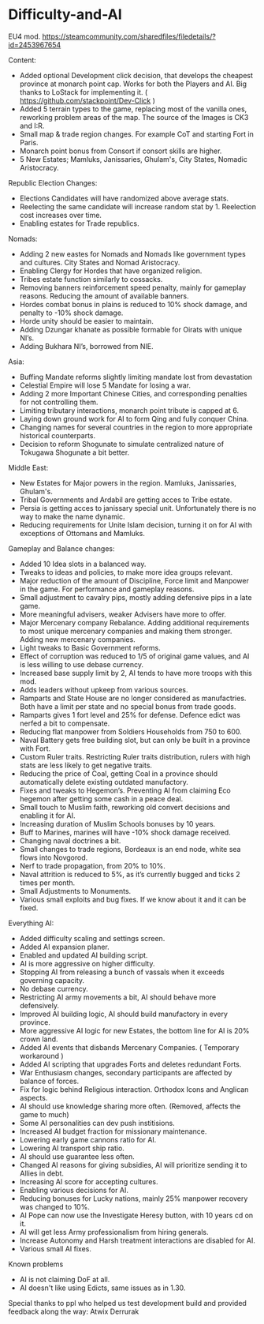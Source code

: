 # Difficulty-and-AI
EU4 mod. https://steamcommunity.com/sharedfiles/filedetails/?id=2453967654

Content:
- Added optional Development click decision, that develops the cheapest province at monarch point cap. Works for both the Players and AI. Big thanks to LoStack for implementing it. ( https://github.com/stackpoint/Dev-Click )
- Added 5 terrain types to the game, replacing most of the vanilla ones, reworking problem areas of the map. The source of the Images is CK3 and I:R.
- Small map & trade region changes. For example CoT and starting Fort in Paris.
- Monarch point bonus from Consort if consort skills are higher.
- 5 New Estates; Mamluks, Janissaries, Ghulam's, City States, Nomadic Aristocracy.  


Republic Election Changes:
- Elections Candidates will have randomized above average stats.
- Reelecting the same candidate will increase random stat by 1. Reelection cost increases over time.
- Enabling estates for Trade republics.


Nomads:
- Adding 2 new eastes for Nomads and Nomads like government types and cultures. City States and Nomad Aristocracy.
- Enabling Clergy for Hordes that have organized religion.
- Tribes estate function similarly to cossacks.
- Removing banners reinforcement speed penalty, mainly for gameplay reasons. Reducing the amount of available banners.
- Hordes combat bonus in plains is reduced to 10% shock damage, and penalty to -10% shock damage.
- Horde unity should be easier to maintain.
- Adding Dzungar khanate as possible formable for Oirats with unique NI’s.
- Adding Bukhara NI’s, borrowed from NIE.


Asia:
- Buffing Mandate reforms slightly limiting mandate lost from devastation
- Celestial Empire will lose 5 Mandate for losing a war.
- Adding 2 more Important Chinese Cities, and corresponding penalties for not controlling them.
- Limiting tributary interactions, monarch point tribute is capped at 6.
- Laying down ground work for AI to form Qing and fully conquer China.
- Changing names for several countries in the region to more appropriate historical counterparts.
- Decision to reform Shogunate to simulate centralized nature of Tokugawa Shogunate a bit better.


Middle East:
- New Estates for Major powers in the region. Mamluks, Janissaries, Ghulam's.
- Tribal Governments and Ardabil are getting acces to Tribe estate.
- Persia is getting acces to janissary special unit. Unfortunately there is no way to make the name dynamic.
- Reducing requirements for Unite Islam decision, turning it on for AI with  exceptions of Ottomans and Mamluks.    


Gameplay and Balance changes:
- Added 10 Idea slots in a balanced way.
- Tweaks to ideas and policies, to make more idea groups relevant.
- Major reduction of the amount of Discipline, Force limit and Manpower in the game. For performance and gameplay reasons.
- Small adjustment to cavalry pips, mostly adding defensive pips in a late game. 
- More meaningful advisers, weaker Advisers have more to offer.
- Major Mercenary company Rebalance. Adding additional requirements to most unique mercenary companies and making them stronger. Adding new mercenary companies.  
- Light tweaks to Basic Government reforms.
- Effect of corruption was reduced to 1/5 of original game values, and AI is less willing to use debase currency.
- Increased base supply limit by 2, AI tends to have more troops with this mod.
- Adds leaders without upkeep from various sources.
- Ramparts and State House are no longer considered as manufactries. Both have a limit per state and no special bonus from trade goods.
- Ramparts gives 1 fort level and 25% for defense. Defence edict was nerfed a bit to compensate.     
- Reducing flat manpower from Soldiers Households from 750 to 600.
- Naval Battery gets free building slot, but can only be built in a province with Fort. 
- Custom Ruler traits. Restricting Ruler traits distribution, rulers with high stats are less likely to get negative traits.
- Reducing the price of Coal, getting Coal in a province should automatically delete existing outdated manufactory.
- Fixes and tweaks to Hegemon’s. Preventing AI from claiming Eco hegemon after getting some cash in a peace deal.
- Small touch to Muslim faith, reworking old convert decisions and enabling it for AI.
- Increasing duration of Muslim Schools bonuses by 10 years.
- Buff to Marines, marines will have -10% shock damage received.
- Changing naval doctrines a bit. 
- Small changes to trade regions, Bordeaux is an end node, white sea flows into Novgorod.
- Nerf to trade propagation, from 20% to 10%. 
- Naval attrition is reduced to 5%, as it’s currently bugged and ticks 2 times per month.
- Small Adjustments to Monuments.
- Various small exploits and bug fixes. If we know about it and it can be fixed.




Everything AI:
- Added difficulty scaling and settings screen. 
- Added AI expansion planer.
- Enabled and updated AI building script.
- AI is more aggressive on higher difficulty.
- Stopping AI from releasing a bunch of vassals when it exceeds governing capacity.   
- No debase currency.
- Restricting AI army movements a bit, AI should behave more defensively.
- Improved AI building logic, AI should build manufactory in every province.
- More aggressive AI logic for new Estates, the bottom line for AI is 20% crown land.  
- Added AI events that disbands Mercenary Companies. ( Temporary workaround )
- Added AI scripting that upgrades Forts and deletes redundant Forts.
- War Enthusiasm changes, secondary participants are affected by balance of forces.
- Fix for logic behind Religious interaction. Orthodox Icons and Anglican aspects.
- AI should use knowledge sharing more often. (Removed, affects the game to much)
- Some AI personalities can dev push institisions.
- Increased AI budget fraction for missionary maintenance.
- Lowering early game cannons ratio for AI.
- Lowering AI transport ship ratio.
- AI should use guarantee less often.
- Changed AI reasons for giving subsidies, AI will prioritize sending it to Allies in debt.
- Increasing AI score for accepting cultures.
- Enabling various decisions for AI.
- Reducing bonuses for Lucky nations, mainly 25% manpower recovery was changed to 10%.
- AI Pope can now use the Investigate Heresy button, with 10 years cd on it.
- AI will get less Army professionalism from hiring generals.
- Increase Autonomy and Harsh treatment interactions are disabled for AI.
- Various small AI fixes.


Known problems
- AI is not claiming DoF at all. 
- AI doesn't like using Edicts, same issues as in 1.30.  


Special thanks to ppl who helped us test development build and provided feedback along the way: 
Atwix
Derrurak
